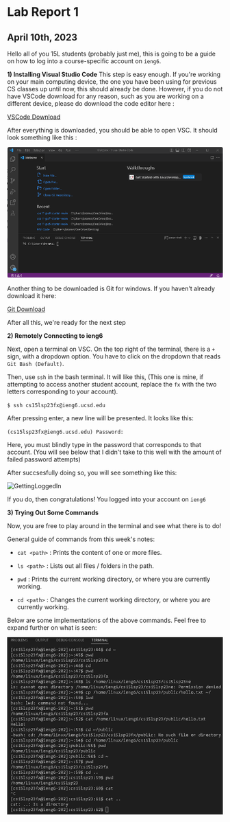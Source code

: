 Lab Report 1
=
April 10th, 2023
-

Hello all of you 15L students (probably just me), this is going to be a guide on how to log into a course-specific account on `ieng6`.

**1) Installing Visual Studio Code**
This step is easy enough. If you're working on your main computing device, the one you have been using for previous CS classes up until now, this should already be done. However, if you do not have VSCode download for any reason, such as you are working on a different device, please do download the code editor here :

[VSCode Download](https://code.visualstudio.com/download)

After everything is downloaded, you should be able to open VSC. It should look something like this :

![VSC Home Screen](https://github.com/rnguerrero/cse15l-lab-reports/blob/4414eb22c22f04d05be6774dad96f80a70bcd3d9/VSCode%20Downloaded.png)

Another thing to be downloaded is Git for windows. If you haven't already download it here:

[Git Download](https://gitforwindows.org/)

After all this, we're ready for the next step

**2) Remotely Connecting to ieng6**

Next, open a terminal on VSC. On the top right of the terminal, there is a `+` sign, with a dropdown option. You have to click on the dropdown that reads `Git Bash (Default)`.

Then, use `ssh` in  the bash terminal. It will like this, (This one is mine, if attempting to access another student account, replace the `fx` with the two letters corresponding to your account).

`$ ssh cs15lsp23fx@ieng6.ucsd.edu`

After pressing enter, a new line will be presented. It looks like this:

`(cs15lsp23fx@ieng6.ucsd.edu) Password:`

Here, you must blindly type in the password that corresponds to that account. (You will see below that I didn't take to this well with the amount of failed password attempts)

After succsesfully doing so, you will see something like this:

![GettingLoggedIn](https://rnguerrero.github.io/cse15l-lab-reports/GettingLoggedIn.png)

If you do, then congratulations! You logged into your account on `ieng6`

**3) Trying Out Some Commands**

Now, you are free to play around in the terminal and see what there is to do!

General guide of commands from this week's notes:

- `cat <path>` : Prints the content of one or more files. 
  
- `ls <path>` : Lists out all files / folders in the path.
  
- `pwd` : Prints the current working directory, or where you are currently working.
  
- `cd <path>` : Changes the current working directory, or where you are currently working.

Below are some implementations of the above commands. Feel free to expand further on what is seen:

![Trying Out Commands](https://github.com/rnguerrero/cse15l-lab-reports/blob/e100f227fcdae923f1ec65d9c9d6b3994760a2f4/ExperimentingWithieng6.png)
